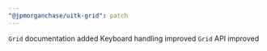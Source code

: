 ```yaml
---
"@jpmorganchase/uitk-grid": patch
---
```


`Grid` documentation added
Keyboard handling improved
`Grid` API improved
